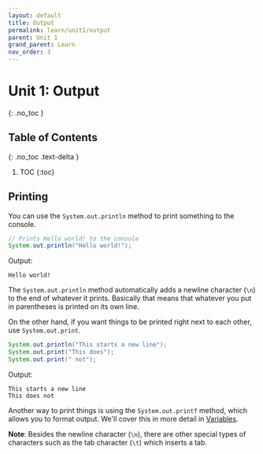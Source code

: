 ```yaml
---
layout: default
title: Output
permalink: learn/unit1/output
parent: Unit 1
grand_parent: Learn
nav_order: 3
---
```


<!-- prettier-ignore-start -->

# Unit 1: Output
{: .no_toc }

## Table of Contents
{: .no_toc .text-delta }

1. TOC
{:toc}

<!-- prettier-ignore-end -->

## Printing

You can use the `System.out.println` method to print something to the console.

```java
// Prints Hello world! to the console
System.out.println("Hello world!");
```

Output:

```
Hello world!
```

The `System.out.println` method automatically adds a newline character (`\n`) to
the end of whatever it prints. Basically that means that whatever you put in
parentheses is printed on its own line.

On the other hand, if you want things to be printed right next to each other,
use `System.out.print`.

```java
System.out.println("This starts a new line");
System.out.print("This does");
System.out.print(" not");
```

Output:

```
This starts a new line
This does not
```

Another way to print things is using the `System.out.printf` method, which
allows you to format output. We'll cover this in more detail in
[Variables](/learn-code/learn/unit1/variables/).

**Note**: Besides the newline character (`\n`), there are other special types of
characters such as the tab character (`\t`) which inserts a tab.
